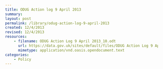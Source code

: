 ```yaml
---
title: ODUG Action log 9 April 2013
summary: 
layout: post
permalink: /library/odug-action-log-9-april-2013
created: 12/4/2013
revised: 12/4/2013
resources:
    - filename: ODUG Action Log 9 April 2013_10.odt
      url: https://data.gov.uk/sites/default/files/ODUG Action Log 9 April 2013_10.odt
      mimetype: application/vnd.oasis.opendocument.text
categories:
    - Policy
---
```


